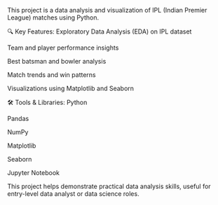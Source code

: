 This project is a data analysis and visualization of IPL (Indian Premier League) matches using Python.

🔍 Key Features:
Exploratory Data Analysis (EDA) on IPL dataset

Team and player performance insights

Best batsman and bowler analysis

Match trends and win patterns

Visualizations using Matplotlib and Seaborn

🛠️ Tools & Libraries:
Python

Pandas

NumPy

Matplotlib

Seaborn

Jupyter Notebook

This project helps demonstrate practical data analysis skills, useful for entry-level data analyst or data science roles.
